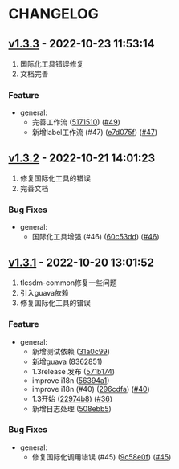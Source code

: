 # CHANGELOG

## [v1.3.3](https://github.com/unknowIfGuestInDream/tlcsdm-common/releases/tag/v1.3.3) - 2022-10-23 11:53:14

1. 国际化工具错误修复
2. 文档完善

### Feature

- general:
  - 完善工作流 ([5171510](https://github.com/unknowIfGuestInDream/tlcsdm-common/commit/5171510aca54adaeec31af2b065a4a03ea2cdc57)) ([#49](https://github.com/unknowIfGuestInDream/tlcsdm-common/pull/49))
  - 新增label工作流 (#47) ([e7d075f](https://github.com/unknowIfGuestInDream/tlcsdm-common/commit/e7d075f0f7a3a85c26430636be72be9894228894)) ([#47](https://github.com/unknowIfGuestInDream/tlcsdm-common/pull/47))

## [v1.3.2](https://github.com/unknowIfGuestInDream/tlcsdm-common/releases/tag/v1.3.2) - 2022-10-21 14:01:23

1. 修复国际化工具的错误
2. 完善文档

### Bug Fixes

- general:
  - 国际化工具增强 (#46) ([60c53dd](https://github.com/unknowIfGuestInDream/tlcsdm-common/commit/60c53dd698beb9f935498318665ddcff20362ae7)) ([#46](https://github.com/unknowIfGuestInDream/tlcsdm-common/pull/46))

## [v1.3.1](https://github.com/unknowIfGuestInDream/tlcsdm-common/releases/tag/v1.3.1) - 2022-10-20 13:01:52

1. tlcsdm-common修复一些问题
2. 引入guava依赖
3. 修复国际化工具的错误

### Feature

- general:
  - 新增测试依赖 ([31a0c99](https://github.com/unknowIfGuestInDream/tlcsdm-common/commit/31a0c996b08ce2f6f7d00b85494828ee56bb9055))
  - 新增guava ([8362851](https://github.com/unknowIfGuestInDream/tlcsdm-common/commit/83628511154042507bbfce8aafb5ca30de4cd9af))
  - 1.3release 发布 ([571b174](https://github.com/unknowIfGuestInDream/tlcsdm-common/commit/571b1745ad130f49555730e4801e896bfb10acde))
  - improve i18n ([56394a1](https://github.com/unknowIfGuestInDream/tlcsdm-common/commit/56394a192d0c205a89dac09ceda606decc2febce))
  - improve i18n (#40) ([296cdfa](https://github.com/unknowIfGuestInDream/tlcsdm-common/commit/296cdfad3409735516e67a4008943b9805e9d8c4)) ([#40](https://github.com/unknowIfGuestInDream/tlcsdm-common/pull/40))
  - 1.3开始 ([22974b8](https://github.com/unknowIfGuestInDream/tlcsdm-common/commit/22974b8bb4ccbf873d461f4d5dd56b40fab782b8)) ([#36](https://github.com/unknowIfGuestInDream/tlcsdm-common/pull/36))
  - 新增日志处理 ([508ebb5](https://github.com/unknowIfGuestInDream/tlcsdm-common/commit/508ebb51ffc9ca7f6ceeabd189956d157f87345c))

### Bug Fixes

- general:
  - 修复国际化调用错误 (#45) ([9c58e0f](https://github.com/unknowIfGuestInDream/tlcsdm-common/commit/9c58e0f998299786451c030a8a1d3a2c69ee9817)) ([#45](https://github.com/unknowIfGuestInDream/tlcsdm-common/pull/45))
